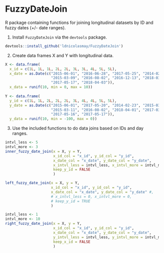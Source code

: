 # FuzzyDateJoin
R package containing functions for joining longitudinal datasets by ID and fuzzy dates (+/- date ranges).

1. Install `FuzzyDateJoin` via the `devtools` package.

```r
devtools::install_github('ldnicolasmay/FuzzyDateJoin')
```

2. Create data frames X and Y with longitudinal data.

```r
X <- data.frame(
  x_id = c(1L, 1L, 1L, 2L, 2L, 3L, 3L, 4L, 5L, 5L), 
  x_date = as.Date(c("2015-06-01", "2016-06-28", "2017-05-25", "2014-02-23",
                     "2015-03-09", "2016-08-02", "2016-12-13", "2018-03-28",
                     "2017-05-17", "2018-04-03")), 
  x_data = runif(10, min = 0, max = 10))
  
Y <- data.frame(
  y_id = c(1L, 1L, 2L, 2L, 2L, 3L, 4L, 4L, 5L, 5L), 
  y_date = as.Date(c("2015-06-01", "2017-05-20", "2014-02-23", "2015-03-10", 
                     "2015-03-11", "2016-08-02", "2018-04-01", "2017-03-22", 
                     "2017-05-16", "2017-05-17")), 
  y_data = runif(10, min = -100, max = 0))
```

3. Use the included functions to do data joins based on IDs and day ranges.

```r
intvl_less <- 5
intvl_more <- 3
inner_fuzzy_date_join(x = X, y = Y,
                      x_id_col = "x_id", y_id_col = "y_id",
                      x_date_col = "x_date", y_date_col = "y_date",
                      x_intvl_less = intvl_less, x_intvl_more = intvl_more,
                      keep_y_id = FALSE
                      )

left_fuzzy_date_join(x = X, y = Y,
                     x_id_col = "x_id", y_id_col = "y_id",
                     x_date_col = "x_date", y_date_col = "y_date" #,
                     # x_intvl_less = 0, x_intvl_more = 0,
                     # keep_y_id = TRUE
                     )

intvl_less <- 1
intvl_more <- 10
right_fuzzy_date_join(x = X, y = Y,
                      x_id_col = "x_id", y_id_col = "y_id",
                      x_date_col = "x_date", y_date_col = "y_date",
                      y_intvl_less = intvl_less, y_intvl_more = intvl_more,
                      keep_x_id = FALSE
                      )
```
